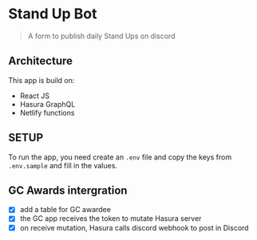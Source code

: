 # Stand Up Bot

> A form to publish daily Stand Ups on discord

## Architecture

This app is build on:

- React JS
- Hasura GraphQL
- Netlify functions

## SETUP

To run the app, you need create an `.env` file and copy the keys from `.env.sample` and fill in the values.

## GC Awards intergration

- [x] add a table for GC awardee
- [x] the GC app receives the token to mutate Hasura server
- [x] on receive mutation, Hasura calls discord webhook to post in Discord
